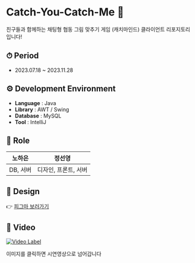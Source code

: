# Catch-You-Catch-Me 🎨

친구들과 함께하는 채팅형 협동 그림 맞추기 게임 (캐치마인드) 클라이언트 리포지토리 입니다!

## ⏱ Period
- 2023.07.18 ~ 2023.11.28

## ⚙️ Development Environment
- **Language** : Java
- **Library** : AWT / Swing
- **Database** : MySQL
- **Tool** : IntelliJ

## 🙏 Role
|노하은|정선영|
|---|---|
|DB, 서버|디자인, 프론트, 서버|

## 💄 Design
👉 [피그마 보러가기](https://www.figma.com/file/RqdXIGfHfRenAWGzKcrczF/CatchYourCatchMe?type=design&node-id=0-1&mode=design&t=jwDtoAdwAENtteGM-0)

## 🎥 Video
[![Video Label](http://img.youtube.com/vi/9DA_QAIHoG8/0.jpg)](https://youtu.be/9DA_QAIHoG8)

이미지를 클릭하면 시연영상으로 넘어갑니다
